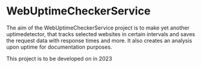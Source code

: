 # WebUptimeCheckerService
The aim of the WebUptimeCheckerService project is to make yet another uptimedetector, that tracks selected websites in certain intervals and saves the request data with response times and more. It also creates an analysis upon uptime for documentation purposes.


This project is to be developed on in 2023
